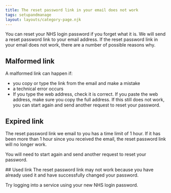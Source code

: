 ```yaml
---
title: The reset password link in your email does not work
tags: setupandmanage
layout: layouts/category-page.njk
---
```

You can reset your NHS login password if you forget what it is. We will send a reset password link to your email address. If the reset password link in your email does not work, there are a number of possible reasons why.

## Malformed link
A malformed link can happen if:

- you copy or type the link from the email and make a mistake
- a technical error occurs
- If you type the web address, check it is correct. If you paste the web address, make sure you copy the full address. If this still does not work, you can start again and send another request to reset your password.

## Expired link
The reset password link we email to you has a time limit of 1 hour. If it has been more than 1 hour since you received the email, the reset password link will no longer work.

You will need to start again and send another request to reset your password.

## Used link
The reset password link may not work because you have already used it and have successfully changed your password.

Try logging into a service using your new NHS login password.